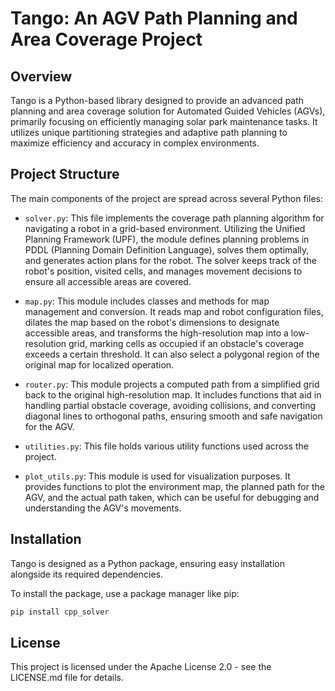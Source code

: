# Tango: An AGV Path Planning and Area Coverage Project

## Overview

Tango is a Python-based library designed to provide an advanced path planning and area coverage solution for Automated Guided Vehicles (AGVs), primarily focusing on efficiently managing solar park maintenance tasks. It utilizes unique partitioning strategies and adaptive path planning to maximize efficiency and accuracy in complex environments.

## Project Structure

The main components of the project are spread across several Python files:

- `solver.py`: This file implements the coverage path planning algorithm for navigating a robot in a grid-based environment. Utilizing the Unified Planning Framework (UPF), the module defines planning problems in PDDL (Planning Domain Definition Language), solves them optimally, and generates action plans for the robot. The solver keeps track of the robot's position, visited cells, and manages movement decisions to ensure all accessible areas are covered.

- `map.py`: This module includes classes and methods for map management and conversion. It reads map and robot configuration files, dilates the map based on the robot's dimensions to designate accessible areas, and transforms the high-resolution map into a low-resolution grid, marking cells as occupied if an obstacle's coverage exceeds a certain threshold. It can also select a polygonal region of the original map for localized operation.

- `router.py`: This module projects a computed path from a simplified grid back to the original high-resolution map. It includes functions that aid in handling partial obstacle coverage, avoiding collisions, and converting diagonal lines to orthogonal paths, ensuring smooth and safe navigation for the AGV.

- `utilities.py`: This file holds various utility functions used across the project.

- `plot_utils.py`: This module is used for visualization purposes. It provides functions to plot the environment map, the planned path for the AGV, and the actual path taken, which can be useful for debugging and understanding the AGV's movements.

## Installation

Tango is designed as a Python package, ensuring easy installation alongside its required dependencies.

To install the package, use a package manager like pip:

```bash
pip install cpp_solver
```

## License

This project is licensed under the Apache License 2.0 - see the LICENSE.md file for details.
